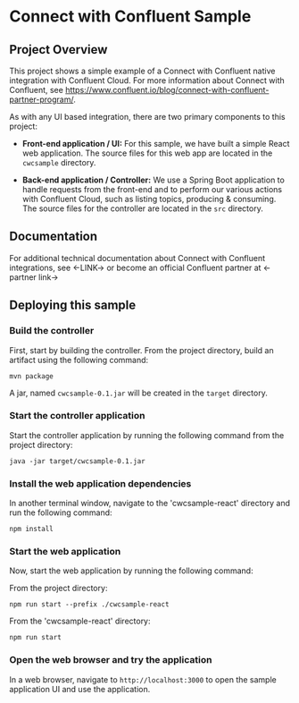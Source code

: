 # Connect with Confluent Sample

## Project Overview

This project shows a simple example of a Connect with Confluent native integration with Confluent Cloud. For more information about Connect with Confluent, see https://www.confluent.io/blog/connect-with-confluent-partner-program/. 

As with any UI based integration, there are two primary components to this project: 

- **Front-end application / UI:** For this sample, we have built a simple React web application. The source files for this web app are located in the `cwcsample` directory. 

- **Back-end application / Controller:** We use a Spring Boot application to handle requests from the front-end and to perform our various actions with Confluent Cloud, such as listing topics, producing & consuming. The source files for the controller are located in the `src` directory. 

## Documentation

For additional technical documentation about Connect with Confluent integrations, see <-LINK-> or become an official Confluent partner at <-partner link->

## Deploying this sample

### Build the controller

First, start by building the controller. From the project directory, build an artifact using the following command:

`mvn package`

A jar, named `cwcsample-0.1.jar` will be created in the `target` directory. 

### Start the controller application

Start the controller application by running the following command from the project directory:

`java -jar target/cwcsample-0.1.jar`

### Install the web application dependencies

In another terminal window, navigate to the 'cwcsample-react' directory and run the following command: 

`npm install`

### Start the web application

Now, start the web application by running the following command: 

From the project directory: 

`npm run start --prefix ./cwcsample-react`

From the 'cwcsample-react' directory: 

`npm run start`

### Open the web browser and try the application

In a web browser, navigate to `http://localhost:3000` to open the sample application UI and use the application. 
